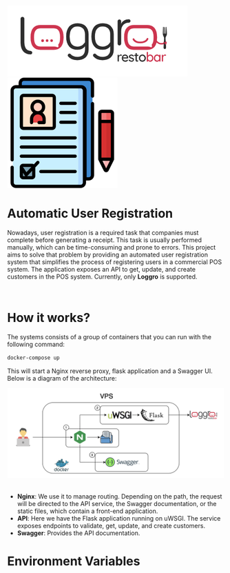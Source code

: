 <head>
  <link rel="stylesheet" href="docs/styles/styles.css">
</head>

<div class="headerImages">
    <img src="docs/images/logro.png" alt="loggro image">
    <img src="docs/images/registration.png" alt="loggro image">
</div>

# Automatic User Registration
<p>
Nowadays, user registration is a required task that companies must complete before generating a receipt. This task is usually performed manually, which can be time-consuming and prone to errors.
This project aims to solve that problem by providing an automated user registration system that simplifies the process of registering users in a commercial POS system.
The application exposes an API to get, update, and create customers in the POS system. Currently, only <strong>Loggro</strong> is supported.
<p>
<br>

# How it works?
<p>
The systems consists of a group of containers that you can run with the following command:
<p>

```bash
docker-compose up
```

<p>
This will start a Nginx reverse proxy, flask application and a Swagger UI. Below is a diagram of the architecture:
</p>
<img src="docs/images/architecture.png" alt="Architecture">
<br>
<br>
<ul>
<li><b>Nginx</b>: We use it to manage routing. Depending on the path, the request will be directed to the API service, the Swagger documentation, or the static files, which contain a front-end application.</li>
<li><b>API</b>: Here we have the Flask application running on uWSGI. The service exposes endpoints to validate, get, update, and create customers.</li>
<li><b>Swagger</b>: Provides the API documentation.</li>
</ul>

# Environment Variables
